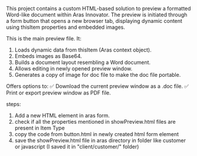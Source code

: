 This project contains a custom HTML-based solution to preview a formatted Word-like document within Aras Innovator. 
The preview is initiated through a form button that opens a new browser tab, displaying dynamic content using thisItem properties and embedded images.


This is the main preview file. It:

1. Loads dynamic data from thisItem (Aras context object).
2. Embeds images as Base64.
3. Builds a document layout resembling a Word document.
4. Allows editing in newly opened preview window.
5. Generates a copy of image for doc file to make the doc file portable.


Offers options to:
✅ Download the current preview window as a .doc file.
✅ Print or export preview window as PDF file.


steps:
1. Add a new HTML element in aras form.
2. check if all the properties mentioned in showPreview.html files are present in Item Type 
3. copy the code from button.html in newly created html form element 
4. save the showPreview.html file in aras directory in folder like customer or javascript (I saved it in "client/customer/" folder) 
